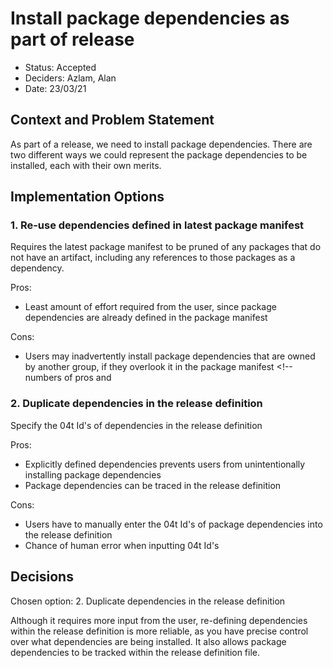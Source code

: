 # Install package dependencies as part of release

* Status: Accepted<!-- optional -->
* Deciders: Azlam, Alan <!-- optional -->
* Date: 23/03/21 <!-- optional -->

## Context and Problem Statement

As part of a release, we need to install package dependencies. There are two different ways we could represent the package dependencies to be installed, each with their own merits.

## Implementation Options

### 1. Re-use dependencies defined in latest package manifest

 Requires the latest package manifest to be pruned of any packages that do not have an artifact, including any references to those packages as a dependency.

Pros:
* Least amount of effort required from the user, since package dependencies are already defined in the package manifest

Cons:
* Users may inadvertently install package dependencies that are owned by another group, if they overlook it in the package manifest <!-- numbers of pros and 

### 2. Duplicate dependencies in the release definition

Specify the 04t Id's of dependencies in the release definition

Pros:
* Explicitly defined dependencies prevents users from unintentionally installing package dependencies
* Package dependencies can be traced in the release definition

Cons:
* Users have to manually enter the 04t Id's of package dependencies into the release definition
* Chance of human error when inputting 04t Id's


## Decisions

Chosen option: 2. Duplicate dependencies in the release definition

Although it requires more input from the user, re-defining dependencies within the release definition is more reliable, as you have precise control over what dependencies are being installed. It also allows package dependencies to be tracked within the release definition file.

<!-- markdownlint-disable-file MD013 -->
